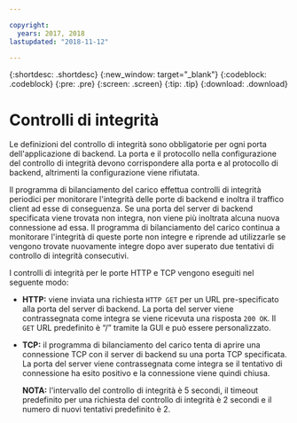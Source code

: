 ```yaml
---

copyright:
  years: 2017, 2018
lastupdated: "2018-11-12"

---
```


{:shortdesc: .shortdesc}
{:new_window: target="_blank"}
{:codeblock: .codeblock}
{:pre: .pre}
{:screen: .screen}
{:tip: .tip}
{:download: .download}

# Controlli di integrità

Le definizioni del controllo di integrità sono obbligatorie per ogni porta dell'applicazione di backend. La porta e il protocollo nella configurazione del controllo di integrità devono corrispondere alla porta e al protocollo di backend, altrimenti la configurazione viene rifiutata. 

Il programma di bilanciamento del carico effettua controlli di integrità periodici per monitorare l'integrità delle porte di backend e inoltra il traffico client ad esse di conseguenza. Se una porta del server di backend specificata viene trovata non integra, non viene più inoltrata alcuna nuova connessione ad essa. Il programma di bilanciamento del carico continua a monitorare l'integrità di queste porte non integre e riprende ad utilizzarle se vengono trovate nuovamente integre dopo aver superato due tentativi di controllo di integrità consecutivi. 

I controlli di integrità per le porte HTTP e TCP vengono eseguiti nel seguente modo:

* **HTTP:** viene inviata una richiesta `HTTP GET` per un URL pre-specificato alla porta del server di backend. La porta del server viene contrassegnata come integra se viene ricevuta una risposta `200 OK`. Il `GET` URL predefinito è “/” tramite la GUI e può essere personalizzato. 

* **TCP:** il programma di bilanciamento del carico tenta di aprire una connessione TCP con il server di backend su una porta TCP specificata. La porta del server viene contrassegnata come integra se il tentativo di connessione ha esito positivo e la connessione viene quindi chiusa. 

	**NOTA:** l'intervallo del controllo di integrità è 5 secondi, il timeout predefinito per una richiesta del controllo di integrità è 2 secondi e il numero di nuovi tentativi predefinito è 2. 
